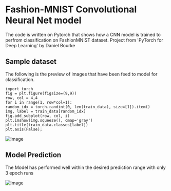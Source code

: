 # Fashion-MNIST Convolutional Neural Net model 
The code is written on Pytorch that shows how a CNN model is trained to perfrom classification on FashionMNIST dataset. Project from 'PyTorch for Deep Learning' by Daniel Bourke

## Sample dataset

The following is the preview of images that have been feed to model for classification.  

    import torch
    fig = plt.figure(figsize=(9,9))
    row, col = 4,4
    for i in range(1, row*col+1):
    random_idx = torch.randint(0, len(train_data), size=[1]).item()
    img, label = train_data[random_idx]
    fig.add_subplot(row, col, i)
    plt.imshow(img.squeeze(), cmap='gray')
    plt.title(train_data.classes[label])
    plt.axis(False);

![image](https://github.com/jsainiML/Fashion-MNIST_CNN/assets/135480841/a2e01479-ba31-4c99-ac52-271f6575fd75)


## Model Prediction

The Model has performed well within the desired prediction range with only 3 epoch runs 

![image](https://github.com/jsainiML/Fashion-MNIST_CNN/assets/135480841/e6d3fb28-869e-4aad-a821-f433b7269408)
